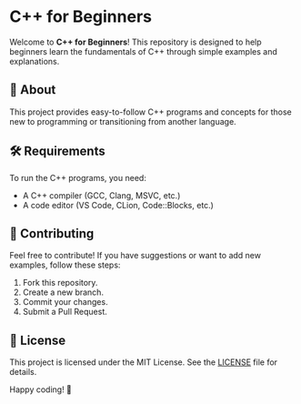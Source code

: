 # C++ for Beginners

Welcome to **C++ for Beginners**! This repository is designed to help beginners learn the fundamentals of C++ through simple examples and explanations.

## 📖 About
This project provides easy-to-follow C++ programs and concepts for those new to programming or transitioning from another language.

## 🛠 Requirements
To run the C++ programs, you need:
- A C++ compiler (GCC, Clang, MSVC, etc.)
- A code editor (VS Code, CLion, Code::Blocks, etc.)

## 📌 Contributing
Feel free to contribute! If you have suggestions or want to add new examples, follow these steps:
1. Fork this repository.
2. Create a new branch.
3. Commit your changes.
4. Submit a Pull Request.

## 📜 License
This project is licensed under the MIT License. See the [LICENSE](LICENSE) file for details.

Happy coding! 🚀
